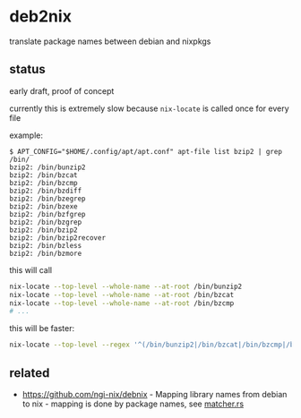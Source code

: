 # deb2nix

translate package names between debian and nixpkgs



## status

early draft, proof of concept

currently this is extremely slow
because `nix-locate` is called once for every file

example:

```console
$ APT_CONFIG="$HOME/.config/apt/apt.conf" apt-file list bzip2 | grep /bin/
bzip2: /bin/bunzip2
bzip2: /bin/bzcat
bzip2: /bin/bzcmp
bzip2: /bin/bzdiff
bzip2: /bin/bzegrep
bzip2: /bin/bzexe
bzip2: /bin/bzfgrep
bzip2: /bin/bzgrep
bzip2: /bin/bzip2
bzip2: /bin/bzip2recover
bzip2: /bin/bzless
bzip2: /bin/bzmore
```

this will call

```sh
nix-locate --top-level --whole-name --at-root /bin/bunzip2
nix-locate --top-level --whole-name --at-root /bin/bzcat
nix-locate --top-level --whole-name --at-root /bin/bzcmp
# ...
```

this will be faster:

```sh
nix-locate --top-level --regex '^(/bin/bunzip2|/bin/bzcat|/bin/bzcmp|/bin/bzdiff|/bin/bzegrep|/bin/bzexe|/bin/bzfgrep|/bin/bzgrep|/bin/bzip2|/bin/bzip2recover|/bin/bzless|/bin/bzmore)$'
```



## related

- https://github.com/ngi-nix/debnix - Mapping library names from debian to nix - mapping is done by package names, see [matcher.rs](https://github.com/ngi-nix/debnix/blob/main/src/matcher.rs)
